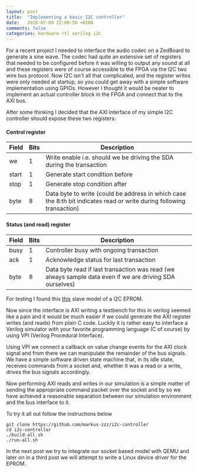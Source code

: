 ```yaml
---
layout: post
title:  "Implementing a basic I2C controller"
date:   2018-07-09 22:00:50 +0200
comments: false
categories: hardware rtl verilog i2c
---
```


For a recent project I needed to interface the audio codec on a ZedBoard to
generate a sine wave. The codec had quite an extensive set of registers that
needed to be configured before it was willing to output any sound at all and
these registers were of course accessible to the FPGA via the I2C two wire bus
protocol. Now I2C isn't all that complicated, and the register writes were only
needed at startup, so you could get away with a simple software implementation
using GPIOs. However I thought it would be neater to implement an actual
controller block in the FPGA and connect that to the AXI bus.

After some thinking I decided that the AXI interface of my simple I2C
controller should expose these two registers:

#### Control register

|Field|Bits|Description|
|-----|----|-----------|
|we|1|Write enable i.e. should we be driving the SDA during the transaction|
|start|1|Generate start condition before|
|stop|1|Generate stop condition after|
|byte|8|Data byte to write (could be address in which case the 8:th bit indicates read or write during following transaction)|

#### Status (and read) register

|Field|Bits|Description|
|-----|----|-----------|
|busy|1|Controller busy with ongoing transaction|
|ack|1|Acknowledge status for last transaction|
|byte|8|Data byte read if last transaction was read (we always sample data even if we are driving SDA ourselves)|

For testing I found this
[this](https://github.com/olofk/i2c/blob/master/bench/verilog/i2c_slave_model.v)
slave model of a I2C EPROM.

Now since the interface is AXI writing a testbench for this in verilog seemed
like a pain and it would be much easier if we could generate the AXI register
writes (and reads) from plain C code. Luckily it is rather easy to interface
a Verilog simulator with your favorite programming language (C of
course) by using VPI (Verilog Procedural Interface).

Using VPI we connect a callback on value change events for the AXI clock signal
and from there we can manipulate the remainder of the bus signals. We have a
simple software driven state machine that, in its idle state, receives commands
from a socket and, whether it was a read or a write, drives the bus signals
accordingly.

Now performing AXI reads and writes in our simulation is a simple matter of
sending the appropriate command packet over the socket and by so we have
achieved a reasonable separation between our simulation environment and the bus
interface to it.

To try it all out follow the instructions below
```
git clone https://github.com/markus-zzz/i2c-controller
cd i2c-controller
./build-all.sh
./run-all.sh
```

In the next post we try to integrate our socket based model with QEMU and later
on in a third post we will attempt to write a Linux device driver for the
EPROM.
